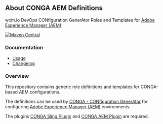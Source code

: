 ## About CONGA AEM Definitions

wcm.io DevOps CONfiguration GenerAtor Roles and Templates for [Adobe Experience Manager (AEM)][aem].

[![Maven Central](https://maven-badges.herokuapp.com/maven-central/io.wcm.devops.conga.definitions/io.wcm.devops.conga.definitions.aem/badge.svg)](https://maven-badges.herokuapp.com/maven-central/io.wcm.devops.conga.definitions/io.wcm.devops.conga.definitions.aem)


### Documentation

* [Usage][usage]
* [Changelog][changelog]


### Overview

This repository contains generic role definitions and templates for CONGA-based AEM configurations. 

The definitions can be used by [CONGA - CONfiguration GenerAtor][conga] for configuring [Adobe Experience Manager (AEM)][aem] environments.

The plugins [CONGA Sling Plugin][conga-sling] and [CONGA AEM Plugin][conga-aem] are required.



[usage]: usage.html
[changelog]: changes-report.html
[conga]: http://devops.wcm.io/conga/
[conga-sling]: http://devops.wcm.io/conga/plugins/sling/
[conga-aem]: http://devops.wcm.io/conga/plugins/aem/
[aem]: http://www.adobe.com/solutions/web-experience-management.html
